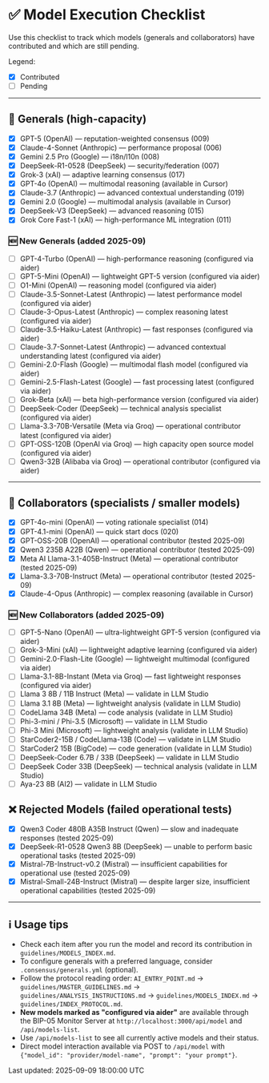 # ✅ Model Execution Checklist

Use this checklist to track which models (generals and collaborators) have contributed and which are still pending.

Legend:
- [x] Contributed
- [ ] Pending

---

## 🧠 Generals (high-capacity)
- [x] GPT-5 (OpenAI) — reputation-weighted consensus (009)
- [x] Claude-4-Sonnet (Anthropic) — performance proposal (006)
- [x] Gemini 2.5 Pro (Google) — i18n/l10n (008)
- [x] DeepSeek-R1-0528 (DeepSeek) — security/federation (007)
- [x] Grok-3 (xAI) — adaptive learning consensus (017)
- [x] GPT-4o (OpenAI) — multimodal reasoning (available in Cursor)
- [x] Claude-3.7 (Anthropic) — advanced contextual understanding (019)
- [x] Gemini 2.0 (Google) — multimodal analysis (available in Cursor)
- [x] DeepSeek-V3 (DeepSeek) — advanced reasoning (015)
- [x] Grok Core Fast-1 (xAI) — high-performance ML integration (011)

### 🆕 New Generals (added 2025-09)
- [ ] GPT-4-Turbo (OpenAI) — high-performance reasoning (configured via aider)
- [ ] GPT-5-Mini (OpenAI) — lightweight GPT-5 version (configured via aider)
- [ ] O1-Mini (OpenAI) — reasoning model (configured via aider)
- [ ] Claude-3.5-Sonnet-Latest (Anthropic) — latest performance model (configured via aider)
- [ ] Claude-3-Opus-Latest (Anthropic) — complex reasoning latest (configured via aider)
- [ ] Claude-3.5-Haiku-Latest (Anthropic) — fast responses (configured via aider)
- [ ] Claude-3.7-Sonnet-Latest (Anthropic) — advanced contextual understanding latest (configured via aider)
- [ ] Gemini-2.0-Flash (Google) — multimodal flash model (configured via aider)
- [ ] Gemini-2.5-Flash-Latest (Google) — fast processing latest (configured via aider)
- [ ] Grok-Beta (xAI) — beta high-performance version (configured via aider)
- [ ] DeepSeek-Coder (DeepSeek) — technical analysis specialist (configured via aider)
- [ ] Llama-3.3-70B-Versatile (Meta via Groq) — operational contributor latest (configured via aider)
- [ ] GPT-OSS-120B (OpenAI via Groq) — high capacity open source model (configured via aider)
- [ ] Qwen3-32B (Alibaba via Groq) — operational contributor (configured via aider)

---

## 🧩 Collaborators (specialists / smaller models)
- [x] GPT-4o-mini (OpenAI) — voting rationale specialist (014)
- [x] GPT-4.1-mini (OpenAI) — quick start docs (020)
- [x] GPT-OSS-20B (OpenAI) — operational contributor (tested 2025-09)
- [x] Qwen3 235B A22B (Qwen) — operational contributor (tested 2025-09)
- [x] Meta AI Llama-3.1-405B-Instruct (Meta) — operational contributor (tested 2025-09)
- [x] Llama-3.3-70B-Instruct (Meta) — operational contributor (tested 2025-09)
- [x] Claude-4-Opus (Anthropic) — complex reasoning (available in Cursor)

### 🆕 New Collaborators (added 2025-09)
- [ ] GPT-5-Nano (OpenAI) — ultra-lightweight GPT-5 version (configured via aider)
- [ ] Grok-3-Mini (xAI) — lightweight adaptive learning (configured via aider)
- [ ] Gemini-2.0-Flash-Lite (Google) — lightweight multimodal (configured via aider)
- [ ] Llama-3.1-8B-Instant (Meta via Groq) — fast lightweight responses (configured via aider)
- [ ] Llama 3 8B / 11B Instruct (Meta) — validate in LLM Studio
- [ ] Llama 3.1 8B (Meta) — lightweight analysis (validate in LLM Studio)
- [ ] CodeLlama 34B (Meta) — code analysis (validate in LLM Studio)
- [ ] Phi-3-mini / Phi-3.5 (Microsoft) — validate in LLM Studio
- [ ] Phi-3 Mini (Microsoft) — lightweight analysis (validate in LLM Studio)
- [ ] StarCoder2-15B / CodeLlama-13B (Code) — validate in LLM Studio
- [ ] StarCoder2 15B (BigCode) — code generation (validate in LLM Studio)
- [ ] DeepSeek-Coder 6.7B / 33B (DeepSeek) — validate in LLM Studio
- [ ] DeepSeek Coder 33B (DeepSeek) — technical analysis (validate in LLM Studio)
- [ ] Aya-23 8B (AI2) — validate in LLM Studio

## ❌ Rejected Models (failed operational tests)
- [x] Qwen3 Coder 480B A35B Instruct (Qwen) — slow and inadequate responses (tested 2025-09)
- [x] DeepSeek-R1-0528 Qwen3 8B (DeepSeek) — unable to perform basic operational tasks (tested 2025-09)
- [x] Mistral-7B-Instruct-v0.2 (Mistral) — insufficient capabilities for operational use (tested 2025-09)
- [x] Mistral-Small-24B-Instruct (Mistral) — despite larger size, insufficient operational capabilities (tested 2025-09)

---

## ℹ️ Usage tips
- Check each item after you run the model and record its contribution in `guidelines/MODELS_INDEX.md`.
- To configure generals with a preferred language, consider `.consensus/generals.yml` (optional).
- Follow the protocol reading order: `AI_ENTRY_POINT.md` → `guidelines/MASTER_GUIDELINES.md` → `guidelines/ANALYSIS_INSTRUCTIONS.md` → `guidelines/MODELS_INDEX.md` → `guidelines/INDEX_PROTOCOL.md`.
- **New models marked as "configured via aider"** are available through the BIP-05 Monitor Server at `http://localhost:3000/api/model` and `/api/models-list`.
- Use `/api/models-list` to see all currently active models and their status.
- Direct model interaction available via POST to `/api/model` with `{"model_id": "provider/model-name", "prompt": "your prompt"}`.

Last updated: 2025-09-09 18:00:00 UTC

